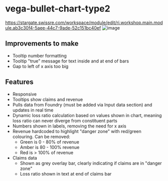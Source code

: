 # vega-bullet-chart-type2
https://stargate.swissre.com/workspace/module/edit/ri.workshop.main.module.ab3c30f4-5aee-44c7-9ade-52c151bc40ef
![image](https://github.com/user-attachments/assets/31d78eb7-e9d2-4b61-816e-f2ab63ca2c79)
## Improvements to make
- Tooltip number formatting
- Tooltip "true" message for text inside and at end of bars
- Gap to left of x axis too big

## Features
- Responsive
- Tooltips show claims and revenue
- Pulls data from Foundry (must be added via Input data section) and updates in real time
- Dynamic loss ratio calculation based on values shown in chart, meaning loss ratio can never diverge from constituent parts
- Numbers shown in labels, removing the need for x axis
- Revenue hardcoded to highlight "danger zone" with red/green colouring. Can be removed:
  - Green is 0 - 80% of revenue
  - Amber is 80 - 100% revenue
  - Red is > 100% of revenue
- Claims data
  - Shown as grey overlay bar, clearly indicating if claims are in "danger zone"
  - Loss ratio shown in text at end of claims bar
